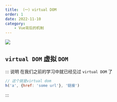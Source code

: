 ```yaml
---
title: （一）virtual DOM
order: 1
date: 2022-11-10
category:
    - Vue背后的机制
---
```


![](https://image.zswei.xyz/img/202211121335443.jpg)

## `virtual DOM` 虚拟 `DOM`
::: 说明
在我们之前的学习中就已经见过 `virtual DOM` 了
```js
// 这个就是virtual dom
h('a', {href: 'some url'}, '链接')
```
:::
